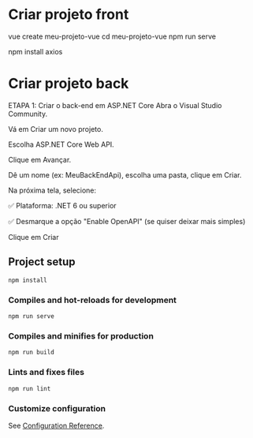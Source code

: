 # Criar projeto front
vue create meu-projeto-vue
cd meu-projeto-vue
npm run serve

npm install axios

# Criar projeto back
ETAPA 1: Criar o back-end em ASP.NET Core
Abra o Visual Studio Community.

Vá em Criar um novo projeto.

Escolha ASP.NET Core Web API.

Clique em Avançar.

Dê um nome (ex: MeuBackEndApi), escolha uma pasta, clique em Criar.

Na próxima tela, selecione:

✅ Plataforma: .NET 6 ou superior

✅ Desmarque a opção "Enable OpenAPI" (se quiser deixar mais simples)

Clique em Criar

## Project setup
```
npm install
```

### Compiles and hot-reloads for development
```
npm run serve
```

### Compiles and minifies for production
```
npm run build
```

### Lints and fixes files
```
npm run lint
```

### Customize configuration
See [Configuration Reference](https://cli.vuejs.org/config/).
